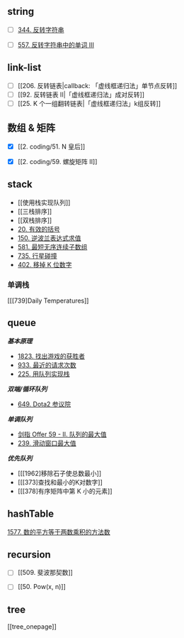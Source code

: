 ## string
- [ ] [344. 反转字符串](https://leetcode-cn.com/problems/reverse-string/)
- [ ] [557. 反转字符串中的单词 III](https://leetcode-cn.com/problems/reverse-words-in-a-string-iii/)


## link-list
- [ ] [[206. 反转链表|callback: 「虚线框递归法」单节点反转]]
- [ ] [[92. 反转链表 II|「虚线框递归法」成对反转]] 
- [ ] [[25. K 个一组翻转链表|「虚线框递归法」k组反转]]

## 数组 & 矩阵

- [x] [[2. coding/51. N 皇后]]
- [x] [[2. coding/59. 螺旋矩阵 II]]



## stack
- [[使用栈实现队列]]
- [[三栈排序]]
- [[双栈排序]]
- [20. 有效的括号](https://leetcode-cn.com/problems/valid-parentheses/)
- [150. 逆波兰表达式求值](https://leetcode-cn.com/problems/evaluate-reverse-polish-notation/)
- [581. 最短无序连续子数组](https://leetcode-cn.com/problems/shortest-unsorted-continuous-subarray/)
- [735. 行星碰撞](https://leetcode-cn.com/problems/asteroid-collision/)
- [402. 移掉 K 位数字](https://leetcode-cn.com/problems/remove-k-digits/)


### 单调栈
[[[739]Daily Temperatures]]

## queue

***基本原理***
- [1823. 找出游戏的获胜者](https://leetcode-cn.com/problems/find-the-winner-of-the-circular-game/)
- [933. 最近的请求次数](https://leetcode-cn.com/problems/number-of-recent-calls/)
- [225. 用队列实现栈](https://leetcode-cn.com/problems/implement-stack-using-queues/)

***双端/循环队列***
- [649. Dota2 参议院](https://leetcode-cn.com/problems/dota2-senate/)


***单调队列***
- [剑指 Offer 59 - II. 队列的最大值](https://leetcode-cn.com/problems/dui-lie-de-zui-da-zhi-lcof/)
- [239. 滑动窗口最大值](https://leetcode-cn.com/problems/sliding-window-maximum/)


***优先队列***
- [[[1962]移除石子使总数最小]]
- [[[373]查找和最小的K对数字]]
- [[[378]有序矩阵中第 K 小的元素]]

## hashTable

[1577. 数的平方等于两数乘积的方法数](https://leetcode-cn.com/problems/number-of-ways-where-square-of-number-is-equal-to-product-of-two-numbers/)


## recursion
- [ ] [[509. 斐波那契数]]
- [ ] [[50. Pow(x, n)]]


## tree

[[tree_onepage]]

